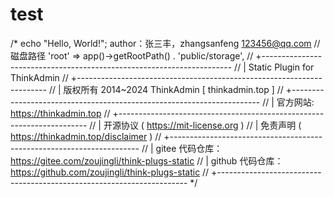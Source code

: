 # test
<!doctype html>
/*
echo "Hello, World!";
author：张三丰，zhangsanfeng
123456@qq.com
            // 磁盘路径
            'root'       => app()->getRootPath() . 'public/storage',
// +----------------------------------------------------------------------
// | Static Plugin for ThinkAdmin
// +----------------------------------------------------------------------
// | 版权所有 2014~2024 ThinkAdmin [ thinkadmin.top ]
// +----------------------------------------------------------------------
// | 官方网站: https://thinkadmin.top
// +----------------------------------------------------------------------
// | 开源协议 ( https://mit-license.org )
// | 免责声明 ( https://thinkadmin.top/disclaimer )
// +----------------------------------------------------------------------
// | gitee 代码仓库：https://gitee.com/zoujingli/think-plugs-static
// | github 代码仓库：https://github.com/zoujingli/think-plugs-static
// +----------------------------------------------------------------------
*/
<html>
    <head>
        <meta charset="UTF-8">
        <title>后台管理系统</title>
        <link rel="stylesheet" type="text/css" href="/public/css/admin/css/style.css" />
        <script>
            if (top.location != self.location) {
                parent.window.location.reload();

            }
        </script>
    </head>
    <body>

        <div class="header">
            <div class="logo"><img src="/public/css/admin/images/logo.png" style=" height: 60px;"></div>
        </div>
        <form method="post">
            <div class="main">
                <div class="login">
                    <div class="login-img"><img src="/public/css/admin/images/login-img.jpg"></div>
                    <div class="login-form">
                        <div class="login-form-tit">后台管理系统</div>
                        <div class="login-form-list">
                            <ul>
                                <li><input type="text" name="username"  placeholder="账　号" class="inp inp1"></li>
                                <li><input type="password"  name="password" placeholder="密　码" class="inp inp1"></li>
                                <li><input type="text"  name="code" placeholder="验证码" class="inp inp2"><a href="javascript:void(0);" class="yzm"><img id="codeimg" src="/service/code.php" alt="看不清楚点击刷新！" onclick="this.src = '/service/code.php?r=' + Math.random();" /></a><div class="clear"></div></li>
                                <li><input type="submit" value="登录" class="btn"></li>
                            </ul>
                        </div>
                    </div>
                    <div class="clear"></div>
                </div>
            </div>
            <input value="add" name="action" type="hidden" />
        </form>

    </body>
</html>
